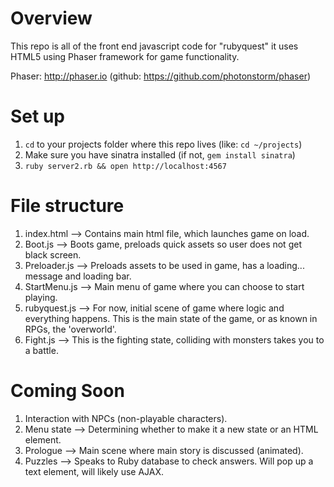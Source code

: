 # Overview
This repo is all of the front end javascript code for "rubyquest" it uses HTML5 using Phaser framework for game functionality. 

Phaser: http://phaser.io (github: https://github.com/photonstorm/phaser)

# Set up
1. `cd` to your projects folder where this repo lives (like: `cd ~/projects`)
2. Make sure you have sinatra installed (if not, `gem install sinatra`)
3. `ruby server2.rb && open http://localhost:4567`

# File structure

1. index.html --> Contains main html file, which launches game on load. 
2. Boot.js --> Boots game, preloads quick assets so user does not get black screen.
3. Preloader.js --> Preloads assets to be used in game, has a loading... message and loading bar.
4. StartMenu.js --> Main menu of game where you can choose to start playing.
5. rubyquest.js --> For now, initial scene of game where logic and everything happens. This is the main state of the game, or as known in RPGs, the 'overworld'.
6. Fight.js --> This is the fighting state, colliding with monsters takes you to a battle.

# Coming Soon
1. Interaction with NPCs (non-playable characters).
2. Menu state --> Determining whether to make it a new state or an HTML element.
3. Prologue --> Main scene where main story is discussed (animated).
4. Puzzles --> Speaks to Ruby database to check answers. Will pop up a text element, will likely use AJAX.

